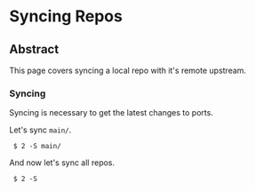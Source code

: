 # Syncing Repos

## Abstract
This page covers syncing a local repo with it's remote upstream.

### Syncing
Syncing is necessary to get the latest changes to ports.

Let's sync ``main/``.
```
 $ 2 -S main/
```

And now let's sync all repos.
```
 $ 2 -S
```
